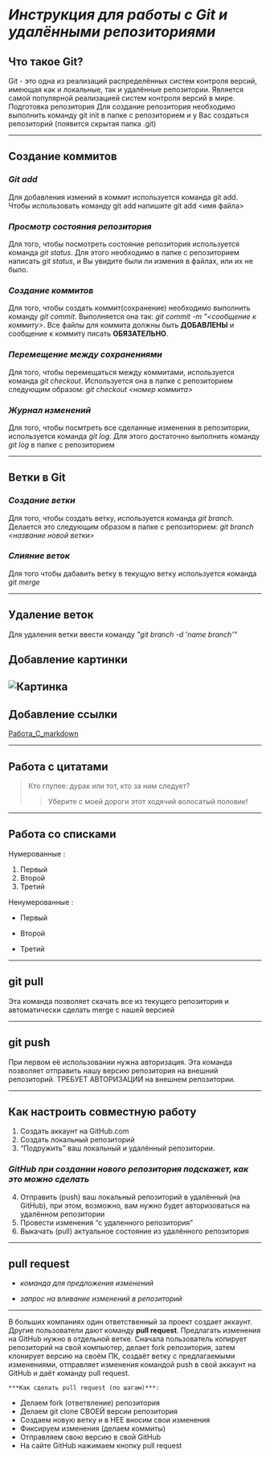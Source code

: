 # **_Инструкция для работы с Git и удалёнными репозиториями_**

## **Что такое Git?**
Git - это одна из реализаций распределённых систем контроля версий, имеющая как и локальные, так и удалённые репозитории. Является самой популярной реализацией систем контроля версий в мире.
Подготовка репозитория
Для создание репозитория необходимо выполнить команду git init  в папке с репозиторием и у Вас создаться репозиторий (появится скрытая папка .git)

---

## **Создание коммитов**

### _Git add_
Для добавления измений в коммит используется команда git add. Чтобы использовать команду git add напишите git add <имя файла>

### _Просмотр состояния репозитория_
Для того, чтобы посмотреть состояние репозитория используется команда _git status_. Для этого необходимо в папке с репозиторием написать _git status_, и Вы увидите были ли измения в файлах, или их не было.

### _Создание коммитов_
Для того, чтобы создать коммит(сохранение) необходимо выполнить команду _git commit_. Выполняется она так: _git commit -m "<сообщение к коммиту>_. Все файлы для коммита должны быть **ДОБАВЛЕНЫ** и сообщение к коммиту писать **ОБЯЗАТЕЛЬНО**.

### _Перемещение между сохранениями_
Для того, чтобы перемещаться между коммитами, используется команда _git checkout_. Используется она в папке с репозиторием следующим образом: _git checkout <номер коммита>_

### _Журнал изменений_
Для того, чтобы посмтреть все сделанные изменения в репозитории, используется команда _git log_. Для этого достаточно выполнить команду _git log_ в папке с репозиторием

---

## **Ветки в Git**

### _Создание ветки_

Для того, чтобы создать ветку, используется команда _git branch_. Делается это следующим образом в папке с репозиторием: _git branch <название новой ветки>_

### _Слияние веток_

Для того чтобы дабавить ветку в текущую ветку используется команда _git merge <name branch>_

---

## **Удаление веток**
Для удаления ветки ввести команду _"git branch -d 'name branch'"_
## **Добавление картинки**

![Картинка](https://i.ytimg.com/vi/T4V902rsodw/maxresdefault.jpg)
---

## **Добавление ссылки**

[Работа_С_markdown](https://lifehacker.ru/chto-takoe-markdown/?ysclid=l7nrh18u1k91907793)

---

## Работа с цитатами

>Кто глупее: дурак или тот, кто за ним следует?
>>Уберите с моей дороги этот ходячий волосатый половик!

---

## Работа со списками

Нумерованные : 

1. Первый
2. Второй
3. Третий

Ненумерованные :

* Первый
+ Второй
- Третий 

---

## __git pull__
Эта команда позволяет скачать все из текущего репозитория и автоматически сделать merge с нашей версией

---

## __git push__
При первом её использовании нужна авторизация.
Эта команда позволяет отправить нашу версию репозитория на внешний репозиторий. ТРЕБУЕТ АВТОРИЗАЦИИ на внешнем репозитории.

---

## __Как настроить совместную работу__

1. Создать аккаунт на GitHub.com
2. Создать локальный репозиторий
3. “Подружить” ваш локальный и удалённый репозитории. 
    
### _GitHub при создании нового репозитория подскажет, как это можно сделать_
    
4. Отправить (push) ваш локальный репозиторий в удалённый (на GitHub), при этом, возможно, вам нужно будет авторизоваться на удалённом репозитории
5. Провести изменения “с удаленного репозитория”
6. Выкачать (pull) актуальное состояние из удалённого репозитория

---

## __pull request__

- _команда для предложения изменений_ 

- _запрос на вливание изменений в репозиторий_

---

В больших компаниях один ответственный за проект создает аккаунт. Другие пользователи дают команду **pull request**. Предлагать изменения на GitHub нужно в отдельной ветке. 
Сначала пользователь копирует репозиторий на свой компьютер, делает fork репозитория, затем клонирует версию на своём ПК, создаёт ветку с предлагаемыми изменениями, отправляет изменения командой push в свой аккаунт на GitHub и даёт команду pull request.
    
    ***Как сделать pull request (по шагам)***:

- Делаем fork (ответвление) репозитория
- Делаем git clone СВОЕЙ версии репозитория
- Создаем новую ветку и в НЕЕ вносим свои изменения
- Фиксируем изменения (делаем коммиты)
- Отправляем свою версию в свой GitHub
- На сайте GitHub нажимаем кнопку pull request
